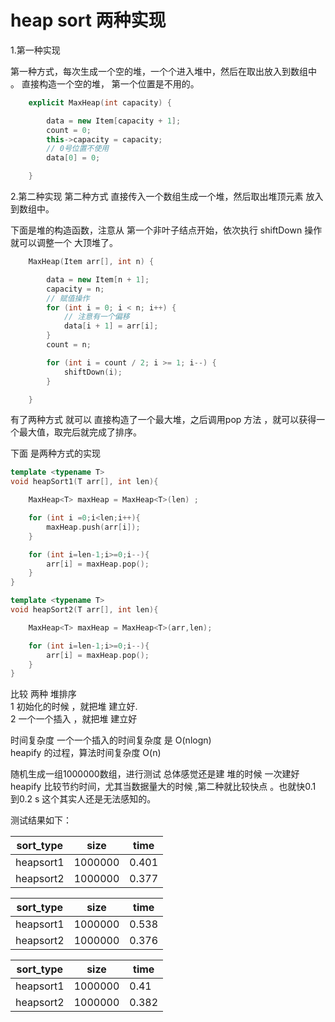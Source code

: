 # heap sort 两种实现

1.第一种实现 

第一种方式，每次生成一个空的堆，一个个进入堆中，然后在取出放入到数组中 。
直接构造一个空的堆， 第一个位置是不用的。
```c++
    explicit MaxHeap(int capacity) {

        data = new Item[capacity + 1];
        count = 0;
        this->capacity = capacity;
        // 0号位置不使用
        data[0] = 0;

    }
```

2.第二种实现 
第二种方式 直接传入一个数组生成一个堆，然后取出堆顶元素 放入到数组中。


下面是堆的构造函数，注意从 第一个非叶子结点开始，依次执行 shiftDown 操作 就可以调整一个 大顶堆了。
```c++
    MaxHeap(Item arr[], int n) {

        data = new Item[n + 1];
        capacity = n;
        // 赋值操作
        for (int i = 0; i < n; i++) {
            // 注意有一个偏移
            data[i + 1] = arr[i];
        }
        count = n;

        for (int i = count / 2; i >= 1; i--) {
            shiftDown(i);
        }

    }

```

有了两种方式 就可以 直接构造了一个最大堆，之后调用pop 方法 ，就可以获得一个最大值，取完后就完成了排序。


下面 是两种方式的实现 

```c++
template <typename T>
void heapSort1(T arr[], int len){

    MaxHeap<T> maxHeap = MaxHeap<T>(len) ;

    for (int i =0;i<len;i++){
        maxHeap.push(arr[i]);
    }

    for (int i=len-1;i>=0;i--){
        arr[i] = maxHeap.pop();
    }
}
```


```c++
template <typename T>
void heapSort2(T arr[], int len){

    MaxHeap<T> maxHeap = MaxHeap<T>(arr,len);

    for (int i=len-1;i>=0;i--){
        arr[i] = maxHeap.pop();
    }
}
```


  比较 两种 堆排序  
  1 初始化的时候 ，就把堆 建立好.  
  2 一个一个插入 ，就把堆 建立好
 
 
 时间复杂度 
    一个一个插入的时间复杂度 是 O(nlogn)  
    heapify 的过程，算法时间复杂度 O(n)



随机生成一组1000000数组，进行测试 
总体感觉还是建 堆的时候 一次建好 heapify 比较节约时间，尤其当数据量大的时候 ,第二种就比较快点 。也就快0.1 到0.2 s 这个其实人还是无法感知的。

测试结果如下： 
 
sort_type |size       | time  
---      |---         | ---    
heapsort1 | 1000000| 0.401
heapsort2| 1000000| 0.377


sort_type |size       | time  
---      |---         | ---    
heapsort1 | 1000000|  0.538
heapsort2| 1000000| 0.376


 
sort_type |size       | time  
---      |---         | ---    
heapsort1 | 1000000|  0.41
heapsort2| 1000000| 0.382